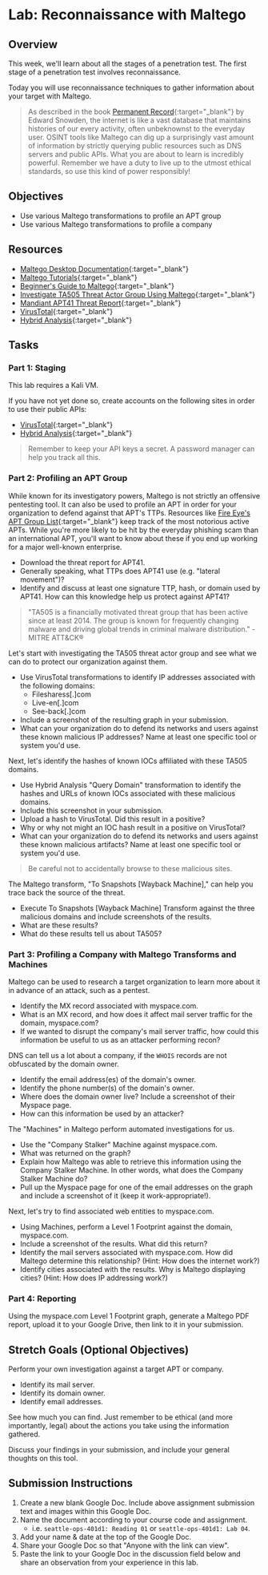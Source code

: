 # Lab: Reconnaissance with Maltego

## Overview

This week, we'll learn about all the stages of a penetration test. The first stage of a penetration test involves reconnaissance.

Today you will use reconnaissance techniques to gather information about your target with Maltego.

> As described in the book [Permanent Record](https://www.amazon.com/Permanent-Record-Edward-Snowden/dp/1250237238/ref=sr_1_2?crid=2SBI75SULSU7M&dchild=1&keywords=permanent+record+edward+snowden&qid=1606880873&sprefix=permanent+record+ed%2Caps%2C201&sr=8-2){:target="_blank"} by Edward Snowden, the internet is like a vast database that maintains histories of our every activity, often unbeknownst to the everyday user. OSINT tools like Maltego can dig up a surprisingly vast amount of information by strictly querying public resources such as DNS servers and public APIs. What you are about to learn is incredibly powerful. Remember we have a duty to live up to the utmost ethical standards, so use this kind of power responsibly!

## Objectives

- Use various Maltego transformations to profile an APT group
- Use various Maltego transformations to profile a company

## Resources

- [Maltego Desktop Documentation](https://docs.maltego.com/support/solutions/articles/15000008831-home-page){:target="_blank"}
- [Maltego Tutorials](https://www.maltego.com/maltego-essentials/){:target="_blank"}
- [Beginner's Guide to Maltego](https://wondersmithrae.medium.com/a-beginners-guide-to-osint-investigation-with-maltego-6b195f7245cc){:target="_blank"}
- [Investigate TA505 Threat Actor Group Using Maltego](https://www.maltego.com/blog/investigate-ta505-threat-actor-group-using-maltego/){:target="_blank"}
- [Mandiant APT41 Threat Report](https://www.mandiant.com/sites/default/files/2022-02/rt-apt41-dual-operation.pdf){:target="_blank"}
- [VirusTotal](https://www.virustotal.com/){:target="_blank"}
- [Hybrid Analysis](https://www.hybrid-analysis.com/){:target="_blank"}

## Tasks

### Part 1: Staging

This lab requires a Kali VM.

If you have not yet done so, create accounts on the following sites in order to use their public APIs:

- [VirusTotal](https://www.virustotal.com/){:target="_blank"}
- [Hybrid Analysis](https://www.hybrid-analysis.com/){:target="_blank"}

> Remember to keep your API keys a secret. A password manager can help you track all this.

### Part 2: Profiling an APT Group

While known for its investigatory powers, Maltego is not strictly an offensive pentesting tool. It can also be used to profile an APT in order for your organization to defend against that APT's TTPs. Resources like [Fire Eye's APT Group List](https://www.fireeye.com/current-threats/apt-groups.html){:target="_blank"} keep track of the most notorious active APTs. While you're more likely to be hit by the everyday phishing scam than an international APT, you'll want to know about these if you end up working for a major well-known enterprise.

- Download the threat report for APT41.
- Generally speaking, what TTPs does APT41 use (e.g. "lateral movement")?
- Identify and discuss at least one signature TTP, hash, or domain used by APT41. How can this knowledge help us protect against APT41?

> "TA505 is a financially motivated threat group that has been active since at least 2014. The group is known for frequently changing malware and driving global trends in criminal malware distribution." -MITRE ATT&CK®

Let's start with investigating the TA505 threat actor group and see what we can do to protect our organization against them.

- Use VirusTotal transformations to identify IP addresses associated with the following domains:
  - Filesharess[.]com
  - Live-en[.]com
  - See-back[.]com
- Include a screenshot of the resulting graph in your submission.
- What can your organization do to defend its networks and users against these known malicious IP addresses? Name at least one specific tool or system you'd use.

Next, let's identify the hashes of known IOCs affiliated with these TA505 domains.

- Use Hybrid Analysis "Query Domain" transformation to identify the hashes and URLs of known IOCs associated with these malicious domains.
- Include this screenshot in your submission.
- Upload a hash to VirusTotal. Did this result in a positive?
- Why or why not might an IOC hash result in a positive on VirusTotal?
- What can your organization do to defend its networks and users against these known malicious artifacts? Name at least one specific tool or system you'd use.

> Be careful not to accidentally browse to these malicious sites.

The Maltego transform, "To Snapshots [Wayback Machine]," can help you trace back the source of the threat.

- Execute To Snapshots [Wayback Machine] Transform against the three malicious domains and include screenshots of the results.
- What are these results?
- What do these results tell us about TA505?

### Part 3: Profiling a Company with Maltego Transforms and Machines

Maltego can be used to research a target organization to learn more about it in advance of an attack, such as a pentest.

- Identify the MX record associated with myspace.com.
- What is an MX record, and how does it affect mail server traffic for the domain, myspace.com?
- If we wanted to disrupt the company's mail server traffic, how could this information be useful to us as an attacker performing recon?

DNS can tell us a lot about a company, if the `WHOIS` records are not obfuscated by the domain owner.

- Identify the email address(es) of the domain's owner.
- Identify the phone number(s) of the domain's owner.
- Where does the domain owner live? Include a screenshot of their Myspace page.
- How can this information be used by an attacker?

The "Machines" in Maltego perform automated investigations for us.

- Use the "Company Stalker" Machine against myspace.com.
- What was returned on the graph?
- Explain how Maltego was able to retrieve this information using the Company Stalker Machine. In other words, what does the Company Stalker Machine do?
- Pull up the Myspace page for one of the email addresses on the graph and include a screenshot of it (keep it work-appropriate!).

Next, let's try to find associated web entities to myspace.com.

- Using Machines, perform a Level 1 Footprint against the domain, myspace.com.
- Include a screenshot of the results. What did this return?
- Identify the mail servers associated with myspace.com. How did Maltego determine this relationship? (Hint: How does the internet work?)
- Identify cities associated with the results. Why is Maltego displaying cities? (Hint: How does IP addressing work?)

### Part 4: Reporting

Using the myspace.com Level 1 Footprint graph, generate a Maltego PDF report, upload it to your Google Drive, then link to it in your submission.

## Stretch Goals (Optional Objectives)

Perform your own investigation against a target APT or company.

- Identify its mail server.
- Identify its domain owner.
- Identify email addresses.

See how much you can find. Just remember to be ethical (and more importantly, legal) about the actions you take using the information gathered.

Discuss your findings in your submission, and include your general thoughts on this tool.

## Submission Instructions

1. Create a new blank Google Doc. Include above assignment submission text and images within this Google Doc.
1. Name the document according to your course code and assignment.
   - i.e. `seattle-ops-401d1: Reading 01` or `seattle-ops-401d1: Lab 04`.
1. Add your name & date at the top of the Google Doc.
1. Share your Google Doc so that "Anyone with the link can view".
1. Paste the link to your Google Doc in the discussion field below and share an observation from your experience in this lab.
